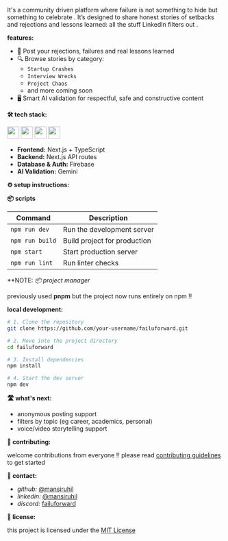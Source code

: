 It's a community driven platform where failure is not something to hide but something to celebrate .
It’s designed to share honest stories of setbacks and rejections and lessons learned: all the stuff LinkedIn filters out .

**features:**

- 📢 Post your rejections, failures and real lessons learned
- 🔍 Browse stories by category:
  - `Startup Crashes`
  - `Interview Wrecks`
  - `Project Chaos`
  - and more coming soon
- 🖥️ Smart AI validation for respectful, safe and constructive content

**🛠️ tech stack:**

<p float="left">
  <img src="https://img.shields.io/badge/Next.js-000000?style=for-the-badge&logo=nextdotjs&logoColor=white" height="28"/>
  <img src="https://img.shields.io/badge/TypeScript-3178C6?style=for-the-badge&logo=typescript&logoColor=white" height="28"/>
  <img src="https://img.shields.io/badge/Firebase-FFCA28?style=for-the-badge&logo=firebase&logoColor=black" height="28"/>
  <img src="https://img.shields.io/badge/Gemini_AI-ffffff?style=for-the-badge&logo=google&logoColor=blue" height="28"/>
</p>

- **Frontend:** Next.js + TypeScript  
- **Backend:** Next.js API routes  
- **Database & Auth:** Firebase  
- **AI Validation:** Gemini 

**⚙️ setup instructions:**

**📦 scripts**

| Command         | Description                    |
|-----------------|--------------------------------|
| `npm run dev`   | Run the development server     |
| `npm run build` | Build project for production   |
| `npm start`     | Start production server        |
| `npm run lint`  | Run linter checks              |

**NOTE: *📦 project manager*

previously used **pnpm** but the project now runs entirely on npm !!

**local development:**

```bash
# 1. Clone the repository
git clone https://github.com/your-username/failuforward.git

# 2. Move into the project directory
cd failuforward

# 3. Install dependencies
npm install

# 4. Start the dev server
npm dev
```

**🛣️ what's next:**

- anonymous posting support
- filters by topic (eg career, academics, personal)  
- voice/video storytelling support 

**🤝 contributing:**

welcome contributions from everyone !!
please read [contributing guidelines](Contributing.md) to get started

**📩 contact:**

- *github:* [@mansiruhil](https://github.com/mansiruhil)  
- *linkedin:* [@mansiruhil](https://www.linkedin.com/in/mansi-ruhil-7a00a0228)
- *discord:* [failuforward](https://discord.gg/4kk8bkcz)

**📄 license:**

this project is licensed under the [MIT License](LICENSE) 
